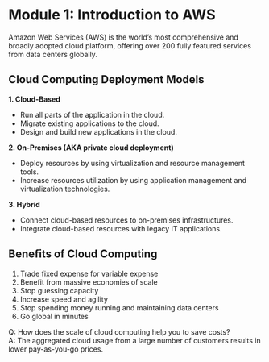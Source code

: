 # Module 1: Introduction to AWS
Amazon Web Services (AWS) is the world’s most comprehensive and broadly adopted cloud platform, offering over 200 fully featured services from data centers globally.

## Cloud Computing Deployment Models

**1. Cloud-Based**
* Run all parts of the application in the cloud.
* Migrate existing applications to the cloud.
* Design and build new applications in the cloud.

**2. On-Premises (AKA private cloud deployment)**

* Deploy resources by using virtualization and resource management tools.
* Increase resources utilization by using application management and virtualization technologies.

**3. Hybrid**

* Connect cloud-based resources to on-premises infrastructures.
* Integrate cloud-based resources with legacy IT applications.


## Benefits of Cloud Computing

1. Trade fixed expense for variable expense 
2. Benefit from massive economies of scale
3. Stop guessing capacity
4. Increase speed and agility
5. Stop spending money running and maintaining data centers
6. Go global in minutes

Q: How does the scale of cloud computing help you to save costs?  
A: The aggregated cloud usage from a large number of customers results in lower pay-as-you-go prices.
